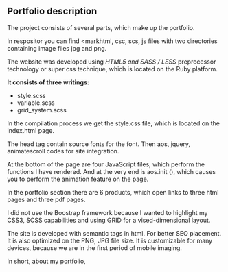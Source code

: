 <h2>Portfolio description</h2>

The project consists of several parts,
which make up the portfolio.

In respositor you can find <markhtml, csc, scs, js</mark> files
with two directories containing image files jpg and png.

The website was developed using <em>HTML5 and SASS / LESS</em> preprocessor technology
or super css technique, which is located on the Ruby platform.
 
 <strong>It consists of three writings:</strong>
- style.scss
- variable.scss
- grid_system.scss

In the compilation process we get the style.css file,
which is located on the index.html page.

The head tag contain source fonts for the font.
Then aos, jquery, animatescroll codes for site integration.

At the bottom of the page are four JavaScript files,
which perform the functions I have rendered.
And at the very end is aos.init (),
which causes you to perform the animation feature on the page.

In the portfolio section there are 6 products,
which open links to three html pages and three pdf pages.

I did not use the Boostrap framework because I wanted to highlight my CSS3, SCSS capabilities
and using GRID for a vised-dimensional layout.

The site is developed with semantic tags in html.
For better SEO placement. It is also optimized on the PNG, JPG file size.
It is customizable for many devices,
because we are in the first period of mobile imaging.

In short, about my portfolio,
